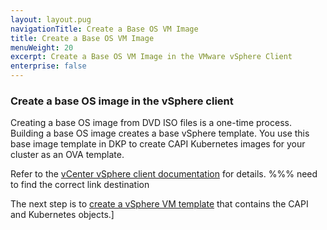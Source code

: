 ```yaml
---
layout: layout.pug
navigationTitle: Create a Base OS VM Image
title: Create a Base OS VM Image
menuWeight: 20
excerpt: Create a Base OS VM Image in the VMware vSphere Client
enterprise: false
---
```


### Create a base OS image in the vSphere client

Creating a base OS image from DVD ISO files is a one-time process. Building a base OS image creates a base vSphere template. You use this base image template in DKP to create CAPI Kubernetes images for your cluster as an OVA template.

Refer to the [vCenter vSphere client documentation][vsphere-doc-base-image] for details. %%% need to find the correct link destination

The next step is to [create a vSphere VM template][create-vsphere-template] that contains the CAPI and Kubernetes objects.]

[vsphere-doc-base-image]: https://docs.vmware.com/en/VMware-vSphere/index.html
[create-vsphere-template]: ../create-capi-vm-image/
